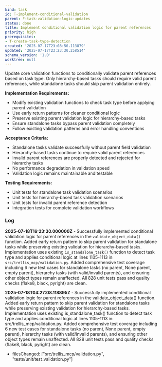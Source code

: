 ```yaml
---
kind: task
id: T-implement-conditional-validation
parent: F-task-validation-logic-updates
status: done
title: Implement conditional validation logic for parent references
priority: high
prerequisites:
- T-create-task-type-detection
created: '2025-07-17T23:08:50.113879'
updated: '2025-07-17T23:23:30.258514'
schema_version: '1.0'
worktree: null
---
```

Update core validation functions to conditionally validate parent references based on task type. Only hierarchy-based tasks should require valid parent references, while standalone tasks should skip parent validation entirely.

**Implementation Requirements:**
- Modify existing validation functions to check task type before applying parent validation
- Use early return patterns for cleaner conditional logic
- Preserve existing parent validation logic for hierarchy-based tasks
- Ensure standalone tasks bypass parent validation completely
- Follow existing validation patterns and error handling conventions

**Acceptance Criteria:**
- Standalone tasks validate successfully without parent field validation
- Hierarchy-based tasks continue to require valid parent references
- Invalid parent references are properly detected and rejected for hierarchy tasks
- No performance degradation in validation speed
- Validation logic remains maintainable and testable

**Testing Requirements:**
- Unit tests for standalone task validation scenarios
- Unit tests for hierarchy-based task validation scenarios  
- Unit tests for invalid parent reference detection
- Integration tests for complete validation workflows

### Log

**2025-07-18T16:23:30.000000Z** - Successfully implemented conditional validation logic for parent references in the `validate_object_data()` function. Added early return pattern to skip parent validation for standalone tasks while preserving existing validation for hierarchy-based tasks. Implementation uses existing `is_standalone_task()` function to detect task type and applies conditional logic at lines 1105-1113 in `src/trellis_mcp/validation.py`. Added comprehensive test coverage including 6 new test cases for standalone tasks (no parent, None parent, empty parent), hierarchy tasks (with valid/invalid parents), and ensuring other object types remain unaffected. All 828 unit tests pass and quality checks (flake8, black, pyright) are clean.


**2025-07-18T04:27:08.118895Z** - Successfully implemented conditional validation logic for parent references in the validate_object_data() function. Added early return pattern to skip parent validation for standalone tasks while preserving existing validation for hierarchy-based tasks. Implementation uses existing is_standalone_task() function to detect task type and applies conditional logic at lines 1105-1113 in src/trellis_mcp/validation.py. Added comprehensive test coverage including 6 new test cases for standalone tasks (no parent, None parent, empty parent), hierarchy tasks (with valid/invalid parents), and ensuring other object types remain unaffected. All 828 unit tests pass and quality checks (flake8, black, pyright) are clean.
- filesChanged: ["src/trellis_mcp/validation.py", "tests/unit/test_validation.py"]
